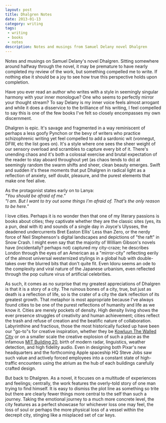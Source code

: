 ```yaml
---
layout: post
title: Dhalgren Notes
date: 2013-01-13
category: writing
tags:
 - writing
 - books
 - notes
description: Notes and musings from Samuel Delany novel Dhalgren
---
```


<p class="blockquote">Notes and musings on Samuel Delany's novel Dhalgren. Sitting somewhere around halfway through the novel, it may be premature to have nearly completed my review of the work, but something compelled me to write. If nothing else it should be a joy to see how true this perspective holds upon completion.</p>

Have you ever read an author who writes with a style in seemingly singular harmony with your inner monologue? One who seems to perfectly mirror your thought stream? To say Delany is my inner voice feels almost arrogant and while it does a disservice to the brilliance of his writing, I feel compelled to say this is one of the few books I've felt so closely encompasses my own discernment.

Dhalgren is epic. It's savage and fragmented in a way reminiscent of perhaps a less goofy Pynchon or the bevy of writers who practice schizophrenic writing yet feel compelled to add a sardonic wit (vonnegut, DFW, etc the list goes on). It's a style where one sees the sheer weight of our sensory overload and scrambles to capture every bit of it. There's unending chaos and it's both a colossal exercise and brutal expectation of the reader to stay aboard throughout yet (as chaos tends to do) at seemingly random the swarm shifts and sheer, clean beauty emerges. Swift and sudden it's these moments that put Dhalgren in radical light as a reflection of anxiety, self doubt, pleasure, and the purest elements that make one feel alive.  

As the protagonist states early on to Lanya:  
_"You should be afraid of me."_  
_"I am. But I want to try out some things I'm afraid of. That's the only reason to be here."_

I love cities.  Perhaps it is no wonder then that one of my literary passions is books about cities; they captivate whether they are the classic sites (yes, its a pun, deal with it) and sounds of a single day in Joyce's Ulysses, the deadened undercurrents Bret Easton Ellis' Less than Zero, or the nerdy force of Neil Stephenson's digital landscapes and depictions of "the raft" in Snow Crash.  I might even say that the majority of William Gibson's novels have (incidentally? perhaps not) captured my city-craze; he describes London through the eyes of an American as a "mirror-city" reflecting eerily of the almost universal westernized stylings in a global hub with double-takes over the blurred bits that don't quite fit.  Even Idoru seems an ode to the complexity and viral nature of the Japanese urbanism, even reflected through the pop culture virus of artificial celebrities.

As such, it comes as no surprise that my greatest appreciations of Dhalgren is that it is a story of a city.  The ruinous bones of a city, true, but just as death is a reflection of life, so is the crater of a city the dark reflection of its greatest growth.  That metaphor is most appropriate because I've always found cities to be one of the purest reflections of humanity and life as we know it.  Cities are merely pockets of density.  High density living shows the ever presence struggles of creativity and human achievement; cities reflect the trash and refuse of creation and the beatific nature of collaboration.  Labyrinthine and fractious, those the most historically fucked up have been our "go-to"s for creative inspiration, whether they be [Kowluun The Walled City](http://www.dailymail.co.uk/news/article-2139914/A-rare-insight-Kowloon-Walled-City.html) or on a smaller scale the creative explosion of such a place as the infamous [MIT Building 20](http://www.newyorker.com/reporting/2012/01/30/120130fa_fact_lehrer?currentPage=all), birth of modern radar, linguistics, weather detection, and high fidelity audio.  Even in designing both Pixar's new headquarters and the forthcoming Apple spaceship HQ Steve Jobs saw such value and actively forced employees into a constant state of high-traffic encounters using the atrium as the hub of each buildings carefully crafted design.

But back to Dhalgren.  As a novel, it focuses on a multitude of experiences and feelings; centrally, the work features the overly-told story of one man trying to find himself.  It is easy to dismiss the plot line as something so trite but there are clearly fewer things more central to the self than such a journey.  Taking the emotional journey to a much more concrete level, the city features as a perfect showcase for whichever loss one may feel, the loss of soul or perhaps the more physical loss of a vessel within the decrepit city, stinging like a misplaced set of car keys.

